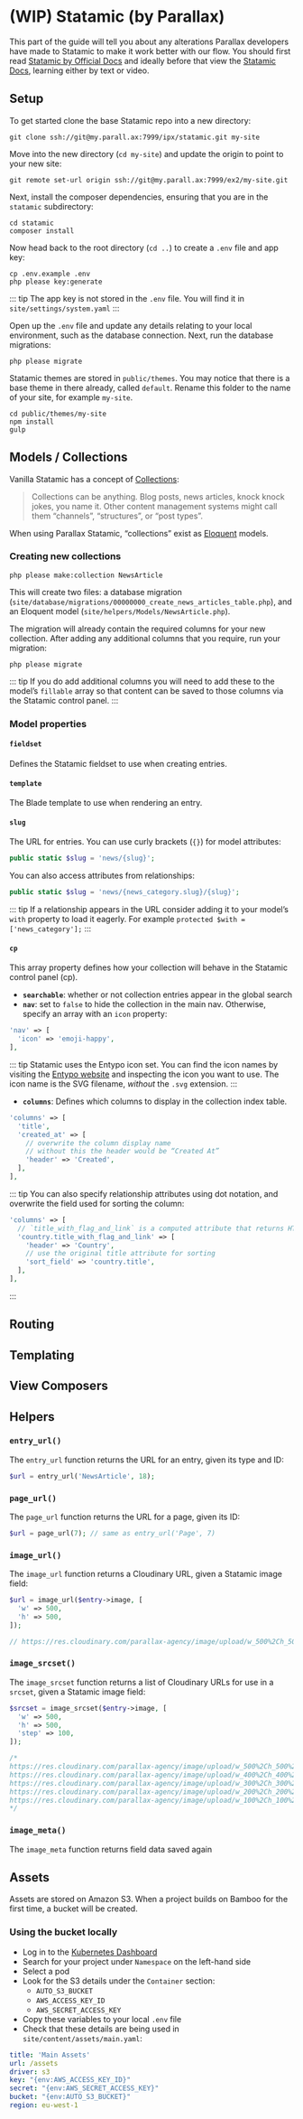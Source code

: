 # (WIP) Statamic (by Parallax)

This part of the guide will tell you about any alterations Parallax developers have made to Statamic to make it work better with our flow. You should first read [Statamic by Official Docs](/guides/statamic/by-official-docs/) and ideally before that view the [Statamic Docs](https://docs.statamic.com/), learning either by text or video.

## Setup

To get started clone the base Statamic repo into a new directory:

```
git clone ssh://git@my.parall.ax:7999/ipx/statamic.git my-site
```

Move into the new directory (`cd my-site`) and update the origin to point to your new site:

```
git remote set-url origin ssh://git@my.parall.ax:7999/ex2/my-site.git
```

Next, install the composer dependencies, ensuring that you are in the `statamic` subdirectory:

```
cd statamic
composer install
```

Now head back to the root directory (`cd ..`) to create a `.env` file and app key:

```
cp .env.example .env
php please key:generate
```

::: tip
The app key is not stored in the `.env` file. You will find it in `site/settings/system.yaml`
:::

Open up the `.env` file and update any details relating to your local environment, such as the database connection. Next, run the database migrations:

```
php please migrate
```

Statamic themes are stored in `public/themes`. You may notice that there is a base theme in there already, called `default`. Rename this folder to the name of your site, for example `my-site`.

```
cd public/themes/my-site
npm install
gulp
```

## Models / Collections

Vanilla Statamic has a concept of [Collections](https://docs.statamic.com/collections):

> Collections can be anything. Blog posts, news articles, knock knock jokes, you name it. Other content management systems might call them “channels”, “structures”, or “post types”.

When using Parallax Statamic, “collections” exist as [Eloquent](https://laravel.com/docs/5.1/eloquent) models.

### Creating new collections

```
php please make:collection NewsArticle
```

This will create two files: a database migration (`site/database/migrations/00000000_create_news_articles_table.php`), and an Eloquent model (`site/helpers/Models/NewsArticle.php`).

The migration will already contain the required columns for your new collection. After adding any additional columns that you require, run your migration:

```
php please migrate
```

::: tip
If you do add additional columns you will need to add these to the model’s `fillable` array so that content can be saved to those columns via the Statamic control panel.
:::

### Model properties

#### `fieldset`

Defines the Statamic fieldset to use when creating entries.

#### `template`

The Blade template to use when rendering an entry.

#### `slug`

The URL for entries. You can use curly brackets (`{}`) for model attributes:

```php
public static $slug = 'news/{slug}';
```

You can also access attributes from relationships:

```php
public static $slug = 'news/{news_category.slug}/{slug}';
```

::: tip
If a relationship appears in the URL consider adding it to your model’s `with` property to load it eagerly. For example `protected $with = ['news_category'];`
:::

#### `cp`

This array property defines how your collection will behave in the Statamic control panel (cp).

* **`searchable`**: whether or not collection entries appear in the global search
* **`nav`**: set to `false` to hide the collection in the main nav. Otherwise, specify an array with an `icon` property:
```php
'nav' => [
  'icon' => 'emoji-happy',
],
```
::: tip
Statamic uses the Entypo icon set. You can find the icon names by visiting the [Entypo website](http://www.entypo.com/) and inspecting the icon you want to use. The icon name is the SVG filename, _without_ the `.svg` extension.
:::
* **`columns`**: Defines which columns to display in the collection index table.
```php
'columns' => [
  'title',
  'created_at' => [
    // overwrite the column display name
    // without this the header would be “Created At”
    'header' => 'Created',
  ],
],
```
::: tip
You can also specify relationship attributes using dot notation, and overwrite the field used for sorting the column:

```php
'columns' => [
  // `title_with_flag_and_link` is a computed attribute that returns HTML
  'country.title_with_flag_and_link' => [
    'header' => 'Country',
    // use the original title attribute for sorting
    'sort_field' => 'country.title',
  ],
],
```
:::

## Routing

## Templating

## View Composers

## Helpers

### `entry_url()`

The `entry_url` function returns the URL for an entry, given its type and ID:

```php
$url = entry_url('NewsArticle', 18);
```

### `page_url()`

The `page_url` function returns the URL for a page, given its ID:

```php
$url = page_url(7); // same as entry_url('Page', 7)
```

### `image_url()`

The `image_url` function returns a Cloudinary URL, given a Statamic image field:

```php
$url = image_url($entry->image, [
  'w' => 500,
  'h' => 500,
]);

// https://res.cloudinary.com/parallax-agency/image/upload/w_500%2Ch_500%2Cc_fill%2Cq_auto%2Cf_auto/statamic/prlx-k8s-my-site/my-image.jpg
```

### `image_srcset()`

The `image_srcset` function returns a list of Cloudinary URLs for use in a `srcset`, given a Statamic image field:

```php
$srcset = image_srcset($entry->image, [
  'w' => 500,
  'h' => 500,
  'step' => 100,
]);

/*
https://res.cloudinary.com/parallax-agency/image/upload/w_500%2Ch_500%2Cc_fill%2Cq_auto%2Cf_auto/statamic/prlx-k8s-my-site/my-image.jpg w500,
https://res.cloudinary.com/parallax-agency/image/upload/w_400%2Ch_400%2Cc_fill%2Cq_auto%2Cf_auto/statamic/prlx-k8s-my-site/my-image.jpg w400,
https://res.cloudinary.com/parallax-agency/image/upload/w_300%2Ch_300%2Cc_fill%2Cq_auto%2Cf_auto/statamic/prlx-k8s-my-site/my-image.jpg w300,
https://res.cloudinary.com/parallax-agency/image/upload/w_200%2Ch_200%2Cc_fill%2Cq_auto%2Cf_auto/statamic/prlx-k8s-my-site/my-image.jpg w200,
https://res.cloudinary.com/parallax-agency/image/upload/w_100%2Ch_100%2Cc_fill%2Cq_auto%2Cf_auto/statamic/prlx-k8s-my-site/my-image.jpg w100
*/
```

### `image_meta()`

The `image_meta` function returns field data saved again

## Assets

Assets are stored on Amazon S3. When a project builds on Bamboo for the first time, a bucket will be created.

### Using the bucket locally

* Log in to the [Kubernetes Dashboard](https://dashboard.prlx.io/)
* Search for your project under `Namespace` on the left-hand side
* Select a pod
* Look for the S3 details under the `Container` section:
  - `AUTO_S3_BUCKET`
  - `AWS_ACCESS_KEY_ID`
  - `AWS_SECRET_ACCESS_KEY`
* Copy these variables to your local `.env` file
* Check that these details are being used in `site/content/assets/main.yaml`:
```yaml
title: 'Main Assets'
url: /assets
driver: s3
key: "{env:AWS_ACCESS_KEY_ID}"
secret: "{env:AWS_SECRET_ACCESS_KEY}"
bucket: "{env:AUTO_S3_BUCKET}"
region: eu-west-1
```
